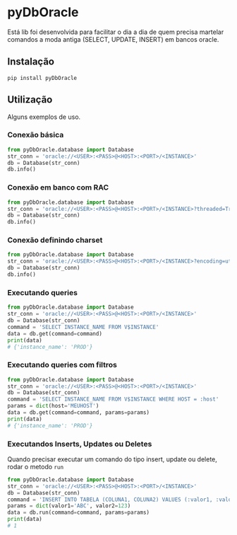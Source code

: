 # pyDbOracle

Está lib foi desenvolvida para facilitar o dia a dia de quem precisa martelar comandos a moda antiga (SELECT, UPDATE, INSERT) em bancos oracle.

## Instalação

```
pip install pyDbOracle
```

## Utilização

Alguns exemplos de uso.

### Conexão básica

```Python
from pyDbOracle.database import Database
str_conn = 'oracle://<USER>:<PASS>@<HOST>:<PORT>/<INSTANCE>'
db = Database(str_conn)
db.info()
```


### Conexão em banco com RAC

```Python
from pyDbOracle.database import Database
str_conn = 'oracle://<USER>:<PASS>@<HOST>:<PORT>/<INSTANCE>?threaded=True'
db = Database(str_conn)
db.info()
```


### Conexão definindo charset

```Python
from pyDbOracle.database import Database
str_conn = 'oracle://<USER>:<PASS>@<HOST>:<PORT>/<INSTANCE>?encoding=utf-8'
db = Database(str_conn)
db.info()
```

### Executando queries

```Python
from pyDbOracle.database import Database
str_conn = 'oracle://<USER>:<PASS>@<HOST>:<PORT>/<INSTANCE>'
db = Database(str_conn)
command = 'SELECT INSTANCE_NAME FROM V$INSTANCE'
data = db.get(command=command)
print(data)
# {'instance_name': 'PROD'}
```

### Executando queries com filtros

```Python
from pyDbOracle.database import Database
str_conn = 'oracle://<USER>:<PASS>@<HOST>:<PORT>/<INSTANCE>'
db = Database(str_conn)
command = 'SELECT INSTANCE_NAME FROM V$INSTANCE WHERE HOST = :host'
params = dict(host='MEUHOST')
data = db.get(command=command, params=params)
print(data)
# {'instance_name': 'PROD'}
```

### Executandos Inserts, Updates ou Deletes

Quando precisar executar um comando do tipo insert, update ou delete, rodar o metodo `run` 

```Python
from pyDbOracle.database import Database
str_conn = 'oracle://<USER>:<PASS>@<HOST>:<PORT>/<INSTANCE>'
db = Database(str_conn)
command = 'INSERT INTO TABELA (COLUNA1, COLUNA2) VALUES (:valor1, :valor2)'
params = dict(valor1='ABC', valor2=123)
data = db.run(command=command, params=params)
print(data)
# 1
```
